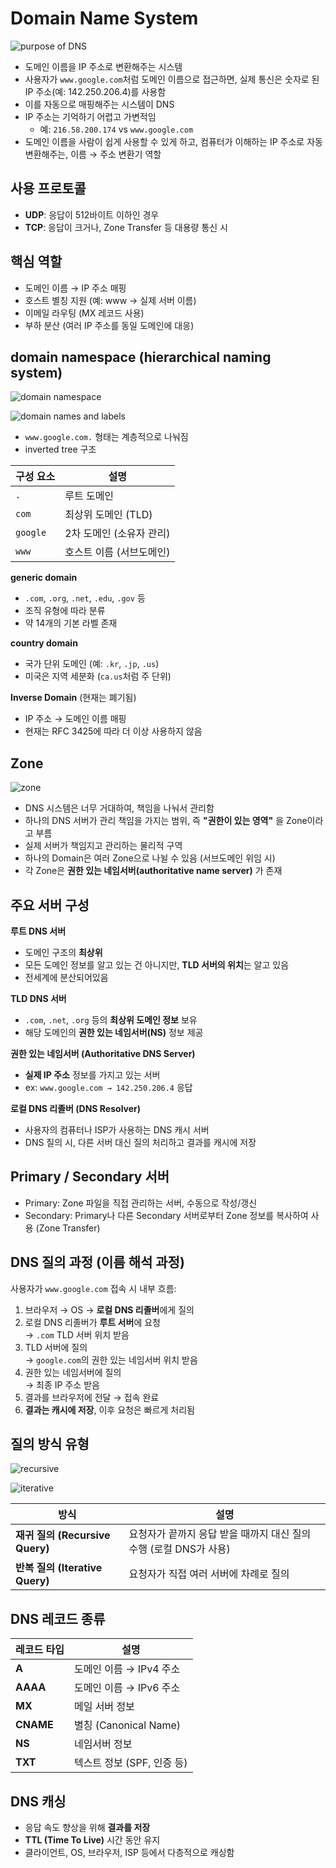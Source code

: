 # Domain Name System

![purpose of DNS](../screenshots/2.3.15.png)

- 도메인 이름을 IP 주소로 변환해주는 시스템
- 사용자가 `www.google.com`처럼 도메인 이름으로 접근하면, 실제 통신은 숫자로 된 IP 주소(예: 142.250.206.4)를 사용함
- 이를 자동으로 매핑해주는 시스템이 DNS
- IP 주소는 기억하기 어렵고 가변적임
  - 예: `216.58.200.174` vs `www.google.com`
- 도메인 이름을 사람이 쉽게 사용할 수 있게 하고, 컴퓨터가 이해하는 IP 주소로 자동 변환해주는, 이름 → 주소 변환기 역할

## 사용 프로토콜

- **UDP**: 응답이 512바이트 이하인 경우
- **TCP**: 응답이 크거나, Zone Transfer 등 대용량 통신 시

## 핵심 역할

- 도메인 이름 → IP 주소 매핑
- 호스트 별칭 지원 (예: www → 실제 서버 이름)
- 이메일 라우팅 (MX 레코드 사용)
- 부하 분산 (여러 IP 주소를 동일 도메인에 대응)

## domain namespace (hierarchical naming system)

![domain namespace](../screenshots/2.3.16.png)

![domain names and labels](../screenshots/2.3.17.png)

- `www.google.com.` 형태는 계층적으로 나눠짐
- inverted tree 구조

| 구성 요소 | 설명                     |
| --------- | ------------------------ |
| `.`       | 루트 도메인              |
| `com`     | 최상위 도메인 (TLD)      |
| `google`  | 2차 도메인 (소유자 관리) |
| `www`     | 호스트 이름 (서브도메인) |

**generic domain**

- `.com`, `.org`, `.net`, `.edu`, `.gov` 등
- 조직 유형에 따라 분류
- 약 14개의 기본 라벨 존재

**country domain**

- 국가 단위 도메인 (예: `.kr`, `.jp`, `.us`)
- 미국은 지역 세분화 (`ca.us`처럼 주 단위)

**Inverse Domain** (현재는 폐기됨)

- IP 주소 → 도메인 이름 매핑
- 현재는 RFC 3425에 따라 더 이상 사용하지 않음

## Zone

![zone](../screenshots/2.3.18.png)

- DNS 시스템은 너무 거대하여, 책임을 나눠서 관리함
- 하나의 DNS 서버가 관리 책임을 가지는 범위, 즉 **"권한이 있는 영역"** 을 Zone이라고 부름
- 실제 서버가 책임지고 관리하는 물리적 구역
- 하나의 Domain은 여러 Zone으로 나뉠 수 있음 (서브도메인 위임 시)
- 각 Zone은 **권한 있는 네임서버(authoritative name server)** 가 존재

## 주요 서버 구성

**루트 DNS 서버**

- 도메인 구조의 **최상위**
- 모든 도메인 정보를 알고 있는 건 아니지만, **TLD 서버의 위치**는 알고 있음
- 전세계에 분산되어있음

**TLD DNS 서버**

- `.com`, `.net`, `.org` 등의 **최상위 도메인 정보** 보유
- 해당 도메인의 **권한 있는 네임서버(NS)** 정보 제공

**권한 있는 네임서버 (Authoritative DNS Server)**

- **실제 IP 주소** 정보를 가지고 있는 서버
- ex: `www.google.com → 142.250.206.4` 응답

**로컬 DNS 리졸버 (DNS Resolver)**

- 사용자의 컴퓨터나 ISP가 사용하는 DNS 캐시 서버
- DNS 질의 시, 다른 서버 대신 질의 처리하고 결과를 캐시에 저장

## Primary / Secondary 서버

- Primary: Zone 파일을 직접 관리하는 서버, 수동으로 작성/갱신
- Secondary: Primary나 다른 Secondary 서버로부터 Zone 정보를 복사하여 사용 (Zone Transfer)

## DNS 질의 과정 (이름 해석 과정)

사용자가 `www.google.com` 접속 시 내부 흐름:

1. 브라우저 → OS → **로컬 DNS 리졸버**에게 질의
2. 로컬 DNS 리졸버가 **루트 서버**에 요청  
   → `.com` TLD 서버 위치 받음
3. TLD 서버에 질의  
   → `google.com`의 권한 있는 네임서버 위치 받음
4. 권한 있는 네임서버에 질의  
   → 최종 IP 주소 받음
5. 결과를 브라우저에 전달 → 접속 완료
6. **결과는 캐시에 저장**, 이후 요청은 빠르게 처리됨

## 질의 방식 유형

![recursive](../screenshots/2.3.19.png)

![iterative](../screenshots/2.3.20.png)

| 방식                            | 설명                                                              |
| ------------------------------- | ----------------------------------------------------------------- |
| **재귀 질의 (Recursive Query)** | 요청자가 끝까지 응답 받을 때까지 대신 질의 수행 (로컬 DNS가 사용) |
| **반복 질의 (Iterative Query)** | 요청자가 직접 여러 서버에 차례로 질의                             |

## DNS 레코드 종류

| 레코드 타입 | 설명                       |
| ----------- | -------------------------- |
| **A**       | 도메인 이름 → IPv4 주소    |
| **AAAA**    | 도메인 이름 → IPv6 주소    |
| **MX**      | 메일 서버 정보             |
| **CNAME**   | 별칭 (Canonical Name)      |
| **NS**      | 네임서버 정보              |
| **TXT**     | 텍스트 정보 (SPF, 인증 등) |

## DNS 캐싱

- 응답 속도 향상을 위해 **결과를 저장**
- **TTL (Time To Live)** 시간 동안 유지
- 클라이언트, OS, 브라우저, ISP 등에서 다층적으로 캐싱함
